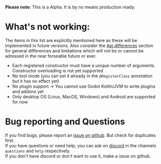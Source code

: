 **Please note:** This is a Alpha. It is by no means production ready.

# What's not working:
The items in this list are explicitly mentioned here as these will be implemented in future versions. Also consider the [Api differences](api-differences.md) section for general differences and limitations which will not be or cannot be adressed in the near forseable future or ever.

- Each registered constructor must have a unique number of arguments. Constructor overloading is not yet supported
- No tool mode (you can set it already in the `@RegisterClass` annotation but it has no effect yet)
- No plugin support -> You cannot use Godot Kotlin/JVM to write plugins and addons yet
- Only desktop OS (Linux, MacOS, Windows) and Android are supported for now

# Bug reporting and Questions
If you find bugs, please report an [issue on github](https://github.com/utopia-rise/godot-kotlin-jvm/issues). But check for duplicates first.  
If you have questions or need help, you can ask on [discord](https://discord.gg/zpb5Ru7v9x) in the channels `questions` and `help` respectively.  
If you don't have discord or don't want to use it, make a issue on github.
